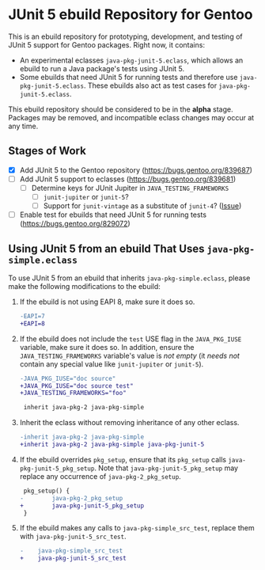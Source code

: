 # JUnit 5 ebuild Repository for Gentoo

This is an ebuild repository for prototyping, development, and testing of JUnit
5 support for Gentoo packages.  Right now, it contains:
- An experimental eclasses `java-pkg-junit-5.eclass`, which allows an ebuild to
  run a Java package's tests using JUnit 5.
- Some ebuilds that need JUnit 5 for running tests and therefore use
  `java-pkg-junit-5.eclass`.  These ebuilds also act as test cases for
  `java-pkg-junit-5.eclass`.

This ebuild repository should be considered to be in the **alpha** stage.
Packages may be removed, and incompatible eclass changes may occur at any time.

## Stages of Work

- [x] Add JUnit 5 to the Gentoo repository (<https://bugs.gentoo.org/839687>)
- [ ] Add JUnit 5 support to eclasses (<https://bugs.gentoo.org/839681>)
  - [ ] Determine keys for JUnit Jupiter in `JAVA_TESTING_FRAMEWORKS`
    - [ ] `junit-jupiter` or `junit-5`?
    - [ ] Support for `junit-vintage` as a substitute of `junit-4`?
      ([Issue][gh-1])
- [ ] Enable test for ebuilds that need JUnit 5 for running tests
  (<https://bugs.gentoo.org/829072>)

[gh-1]: https://github.com/Leo3418/junit-5-ebuild-repo/issues/1

## Using JUnit 5 from an ebuild That Uses `java-pkg-simple.eclass`

To use JUnit 5 from an ebuild that inherits `java-pkg-simple.eclass`, please
make the following modifications to the ebuild:

1. If the ebuild is not using EAPI 8, make sure it does so.

   ```diff
   -EAPI=7
   +EAPI=8
   ```

2. If the ebuild does not include the `test` USE flag in the `JAVA_PKG_IUSE`
   variable, make sure it does so.  In addition, ensure the
   `JAVA_TESTING_FRAMEWORKS` variable's value is *not empty* (it *needs not*
   contain any special value like `junit-jupiter` or `junit-5`).

   ```diff
   -JAVA_PKG_IUSE="doc source"
   +JAVA_PKG_IUSE="doc source test"
   +JAVA_TESTING_FRAMEWORKS="foo"

    inherit java-pkg-2 java-pkg-simple
   ```

3. Inherit the eclass without removing inheritance of any other eclass.

   ```diff
   -inherit java-pkg-2 java-pkg-simple
   +inherit java-pkg-2 java-pkg-simple java-pkg-junit-5
   ```

4. If the ebuild overrides `pkg_setup`, ensure that its `pkg_setup` calls
   `java-pkg-junit-5_pkg_setup`.  Note that `java-pkg-junit-5_pkg_setup` may
   replace any occurrence of `java-pkg-2_pkg_setup`.

   ```diff
   	pkg_setup() {
   -		java-pkg-2_pkg_setup
   +		java-pkg-junit-5_pkg_setup
   	}
   ```

5. If the ebuild makes any calls to `java-pkg-simple_src_test`, replace them
   with `java-pkg-junit-5_src_test`.

   ```diff
   -	java-pkg-simple_src_test
   +	java-pkg-junit-5_src_test
   ```
